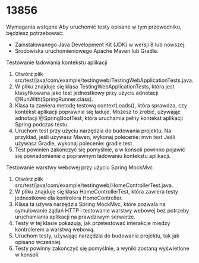 # 13856
Wymagania wstępne
Aby uruchomić testy opisane w tym przewodniku, będziesz potrzebować:

* Zainstalowanego Java Development Kit (JDK) w wersji 8 lub nowszej.
* Środowiska uruchomieniowego Apache Maven lub Gradle.

Testowanie ładowania kontekstu aplikacji
1. Otwórz plik src/test/java/com/example/testingweb/TestingWebApplicationTests.java.
2. W pliku znajduje się klasa TestingWebApplicationTests, która jest klasyfikowana jako test jednostkowy przy użyciu adnotacji @RunWith(SpringRunner.class).
3. Klasa ta zawiera metodę testową contextLoads(), która sprawdza, czy kontekst aplikacji poprawnie się ładuje. Możesz to zrobić, używając adnotacji @SpringBootTest, która uruchamia pełny kontekst aplikacji Spring podczas testu.
4. Uruchom test przy użyciu narzędzia do budowania projektu. Na przykład, jeśli używasz Maven, wykonaj polecenie:
mvn test
Jeśli używasz Gradle, wykonaj polecenie:
gradle test
5. Test powinien zakończyć się pomyślnie, a w konsoli powinno pojawić się powiadomienie o poprawnym ładowaniu kontekstu aplikacji.

Testowanie warstwy webowej przy użyciu Spring MockMvc
1. Otwórz plik src/test/java/com/example/testingweb/HomeControllerTest.java.
2. W pliku znajduje się klasa HomeControllerTest, która zawiera testy jednostkowe dla kontrolera HomeController.
3. Klasa ta używa narzędzia Spring MockMvc, które pozwala na symulowanie żądań HTTP i testowanie warstwy webowej bez potrzeby uruchamiania aplikacji na prawdziwym serwerze.
4. Testy w tej klasie pokazują, jak przetestować interakcje między kontrolerem a warstwą webową.
5. Uruchom testy, używając narzędzia do budowania projektu, tak jak opisano wcześniej.
6. Testy powinny zakończyć się pomyślnie, a wyniki zostaną wyświetlone w konsoli.
